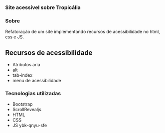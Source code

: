 ### Site acessível sobre Tropicália


### Sobre

Refatoração de um site implementando recursos de acessibilidade no html, css e JS.




## Recursos de acessibilidade
 - Atributos aria
 - alt
 - tab-index
 - menu de acessibilidade



### Tecnologias utilizadas
 - Bootstrap
 - ScrollRevealjs
 - HTML
 - CSS
 - JS
ybk-qnyu-sfe
